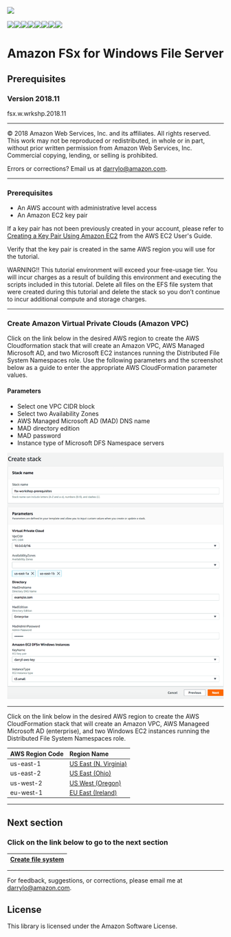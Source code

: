 ![](https://s3.amazonaws.com/aws-us-east-1/tutorial/AWS_logo_PMS_300x180.png)

![](https://s3.amazonaws.com/aws-us-east-1/tutorial/100x100_benefit_available.png)![](https://s3.amazonaws.com/aws-us-east-1/tutorial/100x100_benefit_ingergration.png)![](https://s3.amazonaws.com/aws-us-east-1/tutorial/100x100_benefit_ecryption-lock.png)![](https://s3.amazonaws.com/aws-us-east-1/tutorial/100x100_benefit_fully-managed.png)![](https://s3.amazonaws.com/aws-us-east-1/tutorial/100x100_benefit_lowcost-affordable.png)![](https://s3.amazonaws.com/aws-us-east-1/tutorial/100x100_benefit_performance.png)![](https://s3.amazonaws.com/aws-us-east-1/tutorial/100x100_benefit_scalable.png)![](https://s3.amazonaws.com/aws-us-east-1/tutorial/100x100_benefit_storage.png)
# **Amazon FSx for Windows File Server**

## Prerequisites

### Version 2018.11

fsx.w.wrkshp.2018.11

---

© 2018 Amazon Web Services, Inc. and its affiliates. All rights reserved. This work may not be  reproduced or redistributed, in whole or in part, without prior written permission from Amazon Web Services, Inc. Commercial copying, lending, or selling is prohibited.

Errors or corrections? Email us at [darrylo@amazon.com](mailto:darrylo@amazon.com).

---
### Prerequisites

* An AWS account with administrative level access
* An Amazon EC2 key pair

If a key pair has not been previously created in your account, please refer to [Creating a Key Pair Using Amazon EC2](http://docs.aws.amazon.com/AWSEC2/latest/UserGuide/ec2-key-pairs.html#having-ec2-create-your-key-pair) from the AWS EC2 User's Guide.  

Verify that the key pair is created in the same AWS region you will use for the tutorial.

WARNING!! This tutorial environment will exceed your free-usage tier. You will incur charges as a result of building this environment and executing the scripts included in this tutorial. Delete all files on the EFS file system that were created during this tutorial and delete the  stack so you don’t continue to incur additional compute and storage charges.

---
### Create Amazon Virtual Private Clouds (Amazon VPC)

Click on the link below in the desired AWS region to create the AWS Cloudformation stack that will create an Amazon VPC, AWS Managed Microsoft AD, and two Microsoft EC2 instances running the Distributed File System Namespaces role.	 Use the following parameters and the screenshot below as a guide to enter the appropriate AWS CloudFormation parameter values.

#### Parameters

- Select one VPC CIDR block
- Select two Availability Zones
- AWS Managed Microsoft AD (MAD) DNS name
- MAD directory edition
- MAD password
- Instance type of Microsoft DFS Namespace servers

![](../images/fsx_for_windows_prerequisites_parameters.png)

---

Click on the link below in the desired AWS region to create the AWS CloudFormation stack that will create an Amazon VPC, AWS Manageed Microsoft AD (enterprise), and two Windows EC2 instances running the Distributed File System Namespaces role.

| AWS Region Code | Region Name |
| :--- | :--- 
| us-east-1 | [US East (N. Virginia)](https://console.aws.amazon.com/cloudformation/home?region=us-east-1#/stacks/new?stackName=fsx-workshop-prerequisites&templateURL=https://s3.amazonaws.com/aws-us-east-1/fsx-workshop/windows/current/templates/FSx_StackMaster_DFSn.yaml) |
| us-east-2 | [US East (Ohio)](https://console.aws.amazon.com/cloudformation/home?region=us-east-2#/stacks/new?stackName=fsx-workshop-prerequisites&templateURL=https://s3.amazonaws.com/aws-us-east-1/fsx-workshop/windows/current/templates/FSx_StackMaster_DFSn.yaml) |
| us-west-2 | [US West (Oregon)](https://console.aws.amazon.com/cloudformation/home?region=us-west-2#/stacks/new?stackName=fsx-workshop-prerequisites&templateURL=https://s3.amazonaws.com/aws-us-east-1/fsx-workshop/windows/current/templates/FSx_StackMaster_DFSn.yaml) |
| eu-west-1 | [EU East (Ireland)](https://console.aws.amazon.com/cloudformation/home?region=eu-west-1#/stacks/new?stackName=fsx-workshop-prerequisites&templateURL=https://s3.amazonaws.com/aws-us-east-1/fsx-workshop/windows/current/templates/FSx_StackMaster_DFSn.yaml) |

---
## Next section
### Click on the link below to go to the next section

| [**Create file system**](../1-create-file-system) |
| :---
---

For feedback, suggestions, or corrections, please email me at [darrylo@amazon.com](mailto:darrylo@amazon.com).

## License

This library is licensed under the Amazon Software License.
